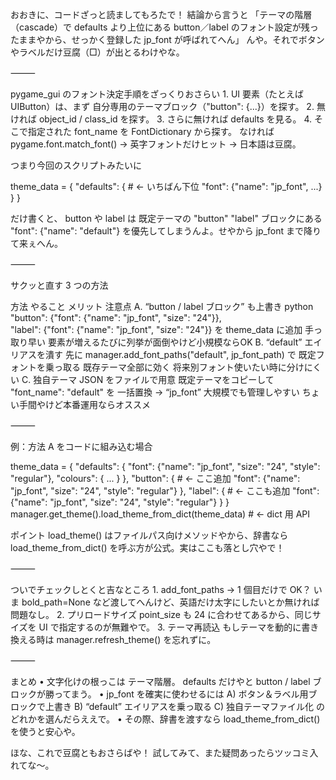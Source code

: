 おおきに、コードざっと読ましてもろたで！
結論から言うと 「テーマの階層（cascade）で defaults より上位にある button／label のフォント設定が残ったままやから、せっかく登録した jp_font が呼ばれてへん」 んや。それでボタンやラベルだけ豆腐（□）が出とるわけやな。

⸻

pygame_gui のフォント決定手順をざっくりおさらい
	1.	UI 要素（たとえば UIButton）は、まず 自分専用のテーマブロック（"button": {...}）を探す。
	2.	無ければ object_id / class_id を探す。
	3.	さらに無ければ defaults を見る。
	4.	そこで指定された font_name を FontDictionary から探す。
なければ pygame.font.match_font() → 英字フォントだけヒット → 日本語は豆腐。

つまり今回のスクリプトみたいに

theme_data = {
    "defaults": {  # ← いちばん下位
        "font": {"name": "jp_font", ...}
    }
}

だけ書くと、
button や label は 既定テーマの "button" "label" ブロックにある "font": {"name": "default"}
を優先してしまうんよ。せやから jp_font まで降りて来ぇへん。

⸻

サクッと直す 3 つの方法

方法	やること	メリット	注意点
A. “button / label ブロック” も上書き	python<br>"button": {"font": {"name": "jp_font", "size": "24"}},<br>"label":  {"font": {"name": "jp_font", "size": "24"}} を theme_data に追加	手っ取り早い	要素が増えるたびに列挙が面倒やけど小規模ならOK
B. “default” エイリアスを潰す	先に manager.add_font_paths("default", jp_font_path) で 既定フォントを乗っ取る	既存テーマ全部に効く	将来別フォント使いたい時に分けにくい
C. 独自テーマ JSON をファイルで用意	既定テーマをコピーして "font_name": "default" を 一括置換 → “jp_font”	大規模でも管理しやすい	ちょい手間やけど本番運用ならオススメ


⸻

例：方法 A をコードに組み込む場合

theme_data = {
    "defaults": {
        "font": {"name": "jp_font", "size": "24", "style": "regular"},
        "colours": { ... }
    },
    "button": {  # ← ここ追加
        "font": {"name": "jp_font", "size": "24", "style": "regular"}
    },
    "label": {   # ← ここも追加
        "font": {"name": "jp_font", "size": "24", "style": "regular"}
    }
}
manager.get_theme().load_theme_from_dict(theme_data)  # ← dict 用 API

ポイント
load_theme() はファイルパス向けメソッドやから、辞書なら
load_theme_from_dict() を呼ぶ方が公式。実はここも落とし穴やで！

⸻

ついでチェックしとくと吉なところ
	1.	add_font_paths → 1 個目だけで OK？
いま bold_path=None など渡してへんけど、英語だけ太字にしたいとか無ければ問題なし。
	2.	プリロードサイズ
point_size も 24 に合わせてあるから、同じサイズを UI で指定するのが無難やで。
	3.	テーマ再読込
もしテーマを動的に書き換える時は manager.refresh_theme() を忘れずに。

⸻

まとめ
	•	文字化けの根っこは テーマ階層。
defaults だけやと button / label ブロックが勝ってまう。
	•	jp_font を確実に使わせるには
A) ボタン＆ラベル用ブロックで上書き
B) “default” エイリアスを乗っ取る
C) 独自テーマファイル化 のどれかを選んだらええで。
	•	その際、辞書を渡すなら load_theme_from_dict() を使うと安心や。

ほな、これで豆腐ともおさらばや！ 試してみて、また疑問あったらツッコミ入れてな〜。